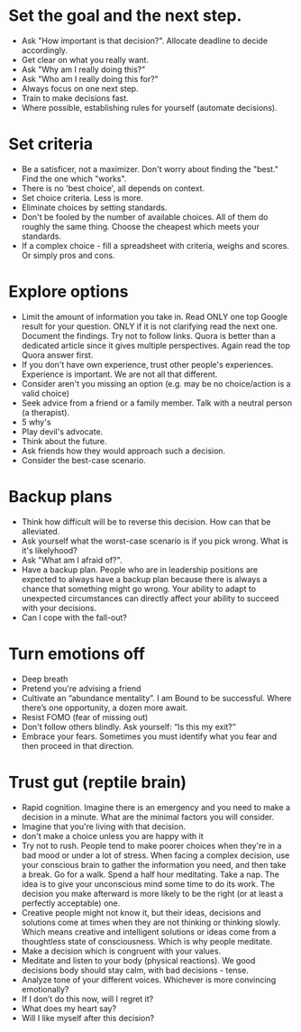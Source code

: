 # Set the goal and the next step.
- Ask "How important is that decision?". Allocate deadline to decide accordingly.
- Get clear on what you really want.
- Ask "Why am I really doing this?"
- Ask "Who am I really doing this for?"
- Always focus on one next step.
- Train to make decisions fast.
- Where possible, establishing rules for yourself (automate decisions). 

# Set criteria
- Be a satisficer, not a maximizer. Don't worry about finding the "best." Find the one which "works".
- There is no 'best choice', all depends on context.
- Set choice criteria. Less is more.
- Eliminate choices by setting standards. 
- Don't be fooled by the number of available choices. All of them do roughly the same thing. Choose the cheapest which meets your standards.
- If a complex choice - fill a spreadsheet with criteria, weighs and scores. Or simply pros and cons.

# Explore options
- Limit the amount of information you take in. Read ONLY one top Google result for your question. ONLY if it is not clarifying read the next one. Document the findings. Try not to follow links. Quora is better than a dedicated article since it gives multiple perspectives. Again read the top Quora answer first.
- If you don't have own experience, trust other people's experiences. Experience is important. We are not all that different.
- Consider aren't you missing an option (e.g. may be no choice/action is a valid choice)
- Seek advice from a friend or a family member. Talk with a neutral person (a therapist).
- 5 why's
- Play devil's advocate.
- Think about the future.
- Ask friends how they would approach such a decision.
- Consider the best-case scenario.

# Backup plans
- Think how difficult will be to reverse this decision. How can that be alleviated.
- Ask yourself what the worst-case scenario is if you pick wrong. What is it's likelyhood?
- Ask "What am I afraid of?".
- Have a backup plan. People who are in leadership positions are expected to always have a backup plan because there is always a chance that something might go wrong. Your ability to adapt to unexpected circumstances can directly affect your ability to succeed with your decisions.
- Can I cope with the fall-out?

# Turn emotions off
- Deep breath
- Pretend you're advising a friend
- Cultivate an “abundance mentality”. I am Bound to be successful. Where there’s one opportunity, a dozen more await.
- Resist FOMO (fear of missing out)
- Don't follow others blindly. Ask yourself: “Is this my exit?”
- Embrace your fears. Sometimes you must identify what you fear and then proceed in that direction.

# Trust gut (reptile brain)
- Rapid cognition. Imagine there is an emergency and you need to make a decision in a minute. What are the minimal factors you will consider.
- Imagine that you're living with that decision.
- don't make a choice unless you are happy with it
- Try not to rush. People tend to make poorer choices when they're in a bad mood or under a lot of stress. When facing a complex decision, use your conscious brain to gather the information you need, and then take a break. Go for a walk. Spend a half hour meditating. Take a nap. The idea is to give your unconscious mind some time to do its work. The decision you make afterward is more likely to be the right (or at least a perfectly acceptable) one. 
- Creative people might not know it, but their ideas, decisions and solutions come at times when they are not thinking or thinking slowly. Which means creative and intelligent solutions or ideas come from a thoughtless state of consciousness. Which is why people meditate.
- Make a decision which is congruent with your values.
- Meditate and listen to your body (physical reactions). We good decisions body should stay calm, with bad decisions - tense.
- Analyze tone of your different voices. Whichever is more convincing emotionally?
- If I don’t do this now, will I regret it?
- What does my heart say?
- Will I like myself after this decision?
